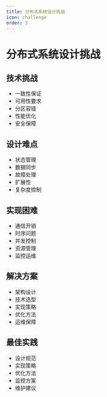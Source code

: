```yaml
---
title: 分布式系统设计挑战
icon: challenge
order: 3
---
```


# 分布式系统设计挑战

## 技术挑战
- 一致性保证
- 可用性要求
- 分区容错
- 性能优化
- 安全保障

## 设计难点
- 状态管理
- 数据同步
- 故障处理
- 扩展性
- 复杂度控制

## 实现困难
- 通信开销
- 时序问题
- 并发控制
- 资源管理
- 监控运维

## 解决方案
- 架构设计
- 技术选型
- 实现策略
- 优化方法
- 运维保障

## 最佳实践
- 设计规范
- 实现策略
- 优化方法
- 监控方案
- 维护建议
